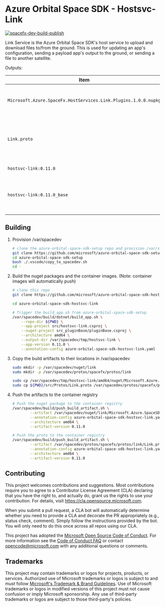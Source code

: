 # Azure Orbital Space SDK - Hostsvc-Link

[![spacefx-dev-build-publish](https://github.com/microsoft/azure-orbital-space-sdk-core/actions/workflows/devcontainer-feature-build-publish.yml/badge.svg)](https://github.com/microsoft/azure-orbital-space-sdk-core/actions/workflows/devcontainer-feature-build-publish.yml)

Link Service is the Azure Orbital Space SDK's host service to upload and download files to/from the ground. This is used for updating an app's configuration, sending a payload app's output to the ground, or sending a file to another satellite.

Outputs:

| Item                                                            | Description                                                                      |
| --------------------------------------------------------------- | -------------------------------------------------------------------------------- |
| `Microsoft.Azure.SpaceFx.HostServices.Link.Plugins.1.0.0.nupkg` | DotNet Nuget Package for building Hostsvc-Link Plugins                           |
| `Link.proto`                                                    | A protobuf file for serializing and deserializing messages used by Hostsvc-Link. |
| `hostsvc-link:0.11.0`                                           | Container image for app                                                          |
| `hostsvc-link:0.11.0_base`                                      | Base container image for app.  Requires SpaceSDK_Base and build service          |

## Building

1. Provision /var/spacedev

    ```bash
    # clone the azure-orbital-space-sdk-setup repo and provision /var/spacedev
    git clone https://github.com/microsoft/azure-orbital-space-sdk-setup
    cd azure-orbital-space-sdk-setup
    bash ./.vscode/copy_to_spacedev.sh
    cd -
    ```

1. Build the nuget packages and the container images.  (Note: container images will automatically push)

    ```bash
    # clone this repo
    git clone https://github.com/microsoft/azure-orbital-space-sdk-hostsvc-link

    cd azure-orbital-space-sdk-hostsvc-link

    # Trigger the build_app.sh from azure-orbital-space-sdk-setup
    /var/spacedev/build/dotnet/build_app.sh \
        --repo-dir ${PWD} \
        --app-project src/hostsvc-link.csproj \
        --nuget-project src_pluginBase/pluginBase.csproj \
        --architecture amd64 \
        --output-dir /var/spacedev/tmp/hostsvc-link \
        --app-version 0.11.0 \
        --annotation-config azure-orbital-space-sdk-hostsvc-link.yaml
    ```

1. Copy the build artifacts to their locations in /var/spacedev

    ```bash
    sudo mkdir -p /var/spacedev/nuget/link
    sudo mkdir -p /var/spacedev/protos/spacefx/protos/link

    sudo cp /var/spacedev/tmp/hostsvc-link/amd64/nuget/Microsoft.Azure.SpaceSDK.HostServices.Link.Plugins.0.11.0.nupkg /var/spacedev/nuget/link/
    sudo cp ${PWD}/src/Protos/Link.proto /var/spacedev/protos/spacefx/protos/link/
    ```

1. Push the artifacts to the container registry

    ```bash
    # Push the nuget package to the container registry
    /var/spacedev/build/push_build_artifact.sh \
            --artifact /var/spacedev/nuget/link/Microsoft.Azure.SpaceSDK.HostServices.Link.Plugins.0.11.0.nupkg \
            --annotation-config azure-orbital-space-sdk-hostsvc-link.yaml \
            --architecture amd64 \
            --artifact-version 0.11.0

    # Push the proto to the container registry
    /var/spacedev/build/push_build_artifact.sh \
            --artifact /var/spacedev/protos/spacefx/protos/link/Link.proto \
            --annotation-config azure-orbital-space-sdk-hostsvc-link.yaml \
            --architecture amd64 \
            --artifact-version 0.11.0
    ```

## Contributing

This project welcomes contributions and suggestions.  Most contributions require you to agree to a
Contributor License Agreement (CLA) declaring that you have the right to, and actually do, grant us
the rights to use your contribution. For details, visit https://cla.opensource.microsoft.com.

When you submit a pull request, a CLA bot will automatically determine whether you need to provide
a CLA and decorate the PR appropriately (e.g., status check, comment). Simply follow the instructions
provided by the bot. You will only need to do this once across all repos using our CLA.

This project has adopted the [Microsoft Open Source Code of Conduct](https://opensource.microsoft.com/codeofconduct/).
For more information see the [Code of Conduct FAQ](https://opensource.microsoft.com/codeofconduct/faq/) or
contact [opencode@microsoft.com](mailto:opencode@microsoft.com) with any additional questions or comments.

## Trademarks

This project may contain trademarks or logos for projects, products, or services. Authorized use of Microsoft
trademarks or logos is subject to and must follow
[Microsoft's Trademark & Brand Guidelines](https://www.microsoft.com/en-us/legal/intellectualproperty/trademarks/usage/general).
Use of Microsoft trademarks or logos in modified versions of this project must not cause confusion or imply Microsoft sponsorship.
Any use of third-party trademarks or logos are subject to those third-party's policies.
